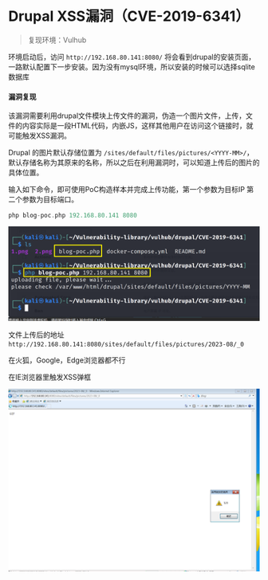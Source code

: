 # Drupal XSS漏洞（CVE-2019-6341）

> 复现环境：Vulhub

环境启动后，访问 `http://192.168.80.141:8080/` 将会看到drupal的安装页面，一路默认配置下一步安装。因为没有mysql环境，所以安装的时候可以选择sqlite数据库

#### 漏洞复现

该漏洞需要利用drupal文件模块上传文件的漏洞，伪造一个图片文件，上传，文件的内容实际是一段HTML代码，内嵌JS，这样其他用户在访问这个链接时，就可能触发XSS漏洞。

Drupal 的图片默认存储位置为 `/sites/default/files/pictures/<YYYY-MM>/`，默认存储名称为其原来的名称，所以之后在利用漏洞时，可以知道上传后的图片的具体位置。

输入如下命令，即可使用PoC构造样本并完成上传功能，第一个参数为目标IP 第二个参数为目标端口。

```php
php blog-poc.php 192.168.80.141 8080
```

![image-20230830161745633](./imgs/image-20230830161745633.png)

文件上传后的地址`http://192.168.80.141:8080/sites/default/files/pictures/2023-08/_0`

在火狐，Google，Edge浏览器都不行

在IE浏览器里触发XSS弹框

![image-20230830162859930](./imgs/image-20230830162859930.png)